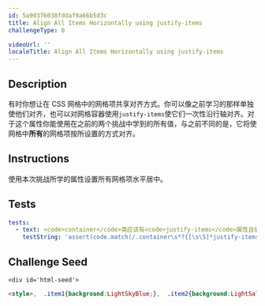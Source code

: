 ```yaml
---
id: 5a90376038fddaf9a66b5d3c
title: Align All Items Horizontally using justify-items
challengeType: 0

videoUrl: ''
localeTitle: Align All Items Horizontally using justify-items
---
```


## Description
<section id='description'>
有时你想让在 CSS 网格中的网格项共享对齐方式。你可以像之前学习的那样单独使他们对齐，也可以对网格容器使用<code>justify-items</code>使它们一次性沿行轴对齐。对于这个属性你能使用在之前的两个挑战中学到的所有值，与之前不同的是，它将使网格中<b>所有</b>的网格项按所设置的方式对齐。
</section>

## Instructions
<section id='instructions'>
使用本次挑战所学的属性设置所有网格项水平居中。
</section>

## Tests
<section id='tests'>

```yml
tests:
  - text: <code>container</code>类应该有<code>justify-items</code>属性且值为<code>center</code>。
    testString: 'assert(code.match(/.container\s*?{[\s\S]*justify-items\s*?:\s*?center\s*?;[\s\S]*}/gi), "<code>container</code>类应该有<code>justify-items</code>属性且值为<code>center</code>。");'

```

</section>

## Challenge Seed
<section id='challengeSeed'>

    <div id='html-seed'>
```html
<style>,  .item1{background:LightSkyBlue;},  .item2{background:LightSalmon;},  .item3{background:PaleTurquoise;},  .item4{background:LightPink;},  .item5{background:PaleGreen;},  ,  .container {,    font-size: 40px;,    min-height: 300px;,    width: 100%;,    background: LightGray;,    display: grid;,    grid-template-columns: 1fr 1fr 1fr;,    grid-template-rows: 1fr 1fr 1fr;,    grid-gap: 10px;,    /* 请在本行以下添加你的代码 */,    ,    ,    /* 请在本行以上添加你的代码 */,  },</style>,  ,<div class="container">,  <div class="item1">1</div>,  <div class="item2">2</div>,  <div class="item3">3</div>,  <div class="item4">4</div>,  <div class="item5">5</div>,</div>
```





</div>





</section>

              
